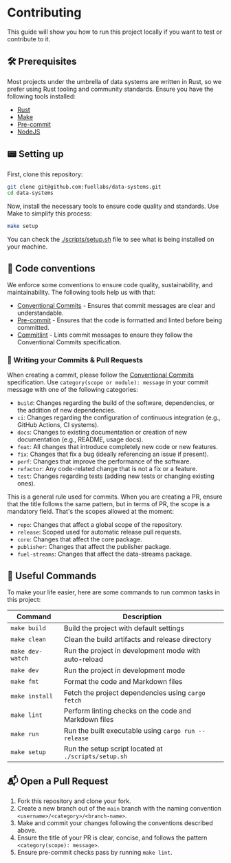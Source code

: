 # Contributing

This guide will show you how to run this project locally if you want to test or contribute to it.

## 🛠 Prerequisites

Most projects under the umbrella of data systems are written in Rust, so we prefer using Rust
tooling and community standards. Ensure you have the following tools installed:

-   [Rust](https://www.rust-lang.org/tools/install)
-   [Make](https://www.gnu.org/software/make/)
-   [Pre-commit](https://pre-commit.com/#install)
-   [NodeJS](https://nodejs.org/en/download/)

## 📟 Setting up

First, clone this repository:

```sh
git clone git@github.com:fuellabs/data-systems.git
cd data-systems
```

Now, install the necessary tools to ensure code quality and standards. Use Make to simplify this
process:

```sh
make setup
```

You can check the [./scripts/setup.sh](./scripts/setup.sh) file to see what is being installed on
your machine.

## 📇 Code conventions

We enforce some conventions to ensure code quality, sustainability, and maintainability. The
following tools help us with that:

-   [Conventional Commits](https://www.conventionalcommits.org/en/v1.0.0/) - Ensures that commit
    messages are clear and understandable.
-   [Pre-commit](https://pre-commit.com/) - Ensures that the code is formatted and linted before
    being committed.
-   [Commitlint](https://commitlint.js.org/) - Lints commit messages to ensure they follow the
    Conventional Commits specification.

### 📝 Writing your Commits & Pull Requests

When creating a commit, please follow the
[Conventional Commits](https://www.conventionalcommits.org/en/v1.0.0/) specification. Use
`category(scope or module): message` in your commit message with one of the following categories:

-   `build`: Changes regarding the build of the software, dependencies, or the addition of new
    dependencies.
-   `ci`: Changes regarding the configuration of continuous integration (e.g., GitHub Actions, CI
    systems).
-   `docs`: Changes to existing documentation or creation of new documentation (e.g., README, usage
    docs).
-   `feat`: All changes that introduce completely new code or new features.
-   `fix`: Changes that fix a bug (ideally referencing an issue if present).
-   `perf`: Changes that improve the performance of the software.
-   `refactor`: Any code-related change that is not a fix or a feature.
-   `test`: Changes regarding tests (adding new tests or changing existing ones).

This is a general rule used for commits. When you are creating a PR, ensure that the title follows
the same pattern, but in terms of PR, the scope is a mandatory field. That's the scopes allowed at
the moment:

-   `repo`: Changes that affect a global scope of the repository.
-   `release`: Scoped used for automatic release pull requests.
-   `core`: Changes that affect the core package.
-   `publisher`: Changes that affect the publisher package.
-   `fuel-streams`: Changes that affect the data-streams package.

## 📜 Useful Commands

To make your life easier, here are some commands to run common tasks in this project:

| Command          | Description                                           |
| ---------------- | ----------------------------------------------------- |
| `make build`     | Build the project with default settings               |
| `make clean`     | Clean the build artifacts and release directory       |
| `make dev-watch` | Run the project in development mode with auto-reload  |
| `make dev`       | Run the project in development mode                   |
| `make fmt`       | Format the code and Markdown files                    |
| `make install`   | Fetch the project dependencies using `cargo fetch`    |
| `make lint`      | Perform linting checks on the code and Markdown files |
| `make run`       | Run the built executable using `cargo run --release`  |
| `make setup`     | Run the setup script located at `./scripts/setup.sh`  |

## 📬 Open a Pull Request

1. Fork this repository and clone your fork.
2. Create a new branch out of the `main` branch with the naming convention
   `<username>/<category>/<branch-name>`.
3. Make and commit your changes following the conventions described above.
4. Ensure the title of your PR is clear, concise, and follows the pattern
   `<category(scope): message>`.
5. Ensure pre-commit checks pass by running `make lint`.
